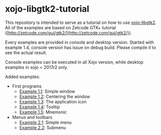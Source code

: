 # xojo-libgtk2-tutorial

This repository is intended to serve as a tutorial on how to use [xojo-libgtk2](https://github.com/pattisahusiwa/xojo-libgtk2).
All of the examples are based on Zetcode GTK+ tutorial ([http://zetcode.com/gui/gtk2/](http://zetcode.com/gui/gtk2/)).

Every examples are provided in console and desktop version.
Started with example 1.4, console version has issue on debug build.
Please compile it to see the actual result.

Console examples can be executed in all Xojo version, while desktop examples in xojo < 2017r2 only.

Added examples:
* First programs
    * [Example 1.1](https://github.com/pattisahusiwa/xojo-libgtk2-tutorial/tree/master/example-1.1): Simple window
    * [Example 1.2](https://github.com/pattisahusiwa/xojo-libgtk2-tutorial/tree/master/example-1.2): Centering the window
    * [Example 1.3](https://github.com/pattisahusiwa/xojo-libgtk2-tutorial/tree/master/example-1.3): The application icon
    * [Example 1.4](https://github.com/pattisahusiwa/xojo-libgtk2-tutorial/tree/master/example-1.4): Tooltip
    * [Example 1.5](https://github.com/pattisahusiwa/xojo-libgtk2-tutorial/tree/master/example-1.5): Mnemonic
* Menus and toolbars
    * [Example 2.1](https://github.com/pattisahusiwa/xojo-libgtk2-tutorial/tree/master/example-2.1): Simple menu
    * [Example 2.2](https://github.com/pattisahusiwa/xojo-libgtk2-tutorial/tree/master/example-2.2): Submenu
